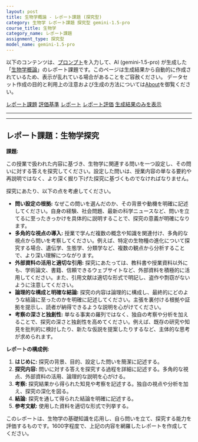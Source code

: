 ```yaml
---
layout: post
title: 生物学概論 - レポート課題 (探究型)
category: 生物学 レポート課題 探究型 gemini-1.5-pro
course_title: 生物学
category_name: レポート課題
assignment_type: 探究型
model_name: gemini-1.5-pro
---
```


以下のコンテンツは、[プロンプト](http://127.0.0.1:8000/generated/生物学/gemini-1.5-pro/prompt_レポート課題-探究型.md)を入力して、AI (gemini-1.5-pro) が生成した「[生物学概論](/contents/生物学/)」のレポート課題です。このページは生成結果から自動的に作成されているため、表示が乱れている場合があることをご容赦ください。
データセット作成の目的と利用上の注意および生成の方法については[About](/About)を御覧ください。

[レポート課題](../レポート課題-探究型)
[評価基準](../評価基準-探究型)
[レポート](../レポート-探究型)
[レポート評価](../レポート評価-探究型)
[生成結果のみを表示](http://127.0.0.1:8000/generated/生物学/gemini-1.5-pro/レポート課題-探究型.md)
  

***
***
  
## レポート課題：生物学探究

**課題:**

この授業で扱われた内容に基づき、生物学に関連する問いを一つ設定し、その問いに対する答えを探究してください。設定した問いは、授業内容の単なる要約や再説明ではなく、より深く掘り下げた探究に基づくものでなければなりません。

探究にあたり、以下の点を考慮してください。

* **問い設定の根拠:** なぜこの問いを選んだのか、その背景や動機を明確に記述してください。自身の経験、社会問題、最新の科学ニュースなど、問いを立てるに至ったきっかけを具体的に説明することで、探究の意義が明確になります。
* **多角的な視点の導入:** 授業で学んだ複数の概念や知識を関連付け、多角的な視点から問いを考察してください。例えば、特定の生物種の進化について探究する場合、遺伝学、生態学、分類学など、複数の観点から分析することで、より深い理解につながります。
* **外部資料の活用と適切な引用:**  探究にあたっては、教科書や授業資料以外にも、学術論文、書籍、信頼できるウェブサイトなど、外部資料を積極的に活用してください。また、引用文献は適切な形式で明記し、盗作や剽窃がないように注意してください。
* **論理的な構成と明確な結論:**  探究の内容は論理的に構成し、最終的にどのような結論に至ったのかを明確に記述してください。主張を裏付ける根拠や証拠を提示し、読者が納得できるような説明を心がけてください。
* **考察の深さと独創性:**  単なる事実の羅列ではなく、独自の考察や分析を加えることで、探究の深さと独創性を高めてください。例えば、既存の研究や知見を批判的に検討したり、新たな仮説を提案したりするなど、主体的な思考が求められます。


**レポートの構成例:**

1. **はじめに:** 探究の背景、目的、設定した問いを簡潔に記述する。
2. **探究内容:** 問いに対する答えを探究する過程を詳細に記述する。多角的な視点、外部資料の活用、論理的な説明を心がける。
3. **考察:** 探究結果から得られた知見や考察を記述する。独自の視点や分析を加え、探究の深化を図る。
4. **結論:** 探究を通して得られた結論を明確に記述する。
5. **参考文献:**  使用した資料を適切な形式で列挙する。


このレポートは、生物学の基礎知識を応用し、自ら問いを立て、探究する能力を評価するものです。1600字程度で、上記の内容を網羅したレポートを作成してください。
